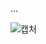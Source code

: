 ...

![캡처](https://user-images.githubusercontent.com/42832420/68186208-ed482500-ffe6-11e9-9e39-e27fa80aa4de.PNG)